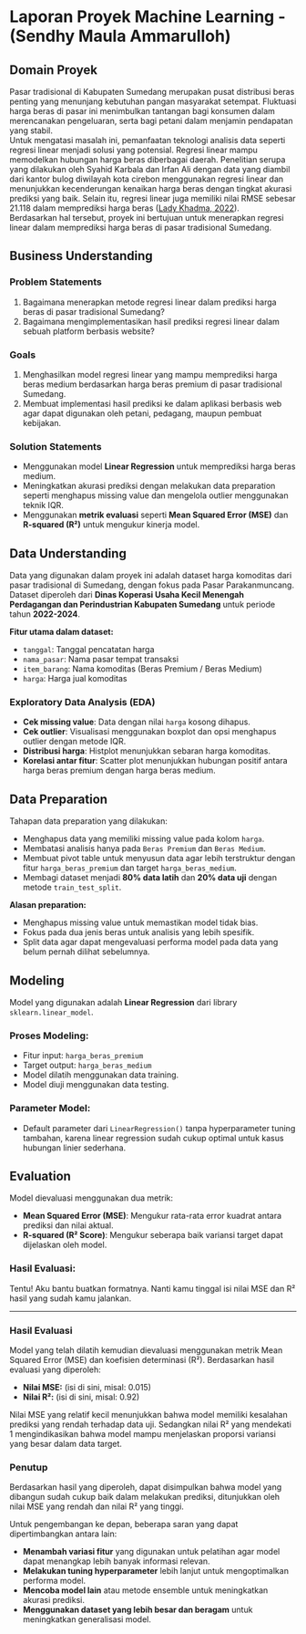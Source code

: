 # Laporan Proyek Machine Learning - (Sendhy Maula Ammarulloh)

## Domain Proyek

Pasar tradisional di Kabupaten Sumedang merupakan pusat distribusi beras penting yang menunjang kebutuhan pangan masyarakat setempat. Fluktuasi harga beras di pasar ini menimbulkan tantangan bagi konsumen dalam merencanakan pengeluaran, serta bagi petani dalam menjamin pendapatan yang stabil.  
Untuk mengatasi masalah ini, pemanfaatan teknologi analisis data seperti regresi linear menjadi solusi yang potensial. Regresi linear mampu memodelkan hubungan harga beras diberbagai daerah. Penelitian serupa yang dilakukan oleh Syahid Karbala dan Irfan Ali dengan data yang diambil dari kantor bulog diwilayah kota cirebon menggunakan regresi linear dan menunjukkan kecenderungan kenaikan harga beras dengan tingkat akurasi prediksi yang baik. Selain itu, regresi linear juga memiliki nilai RMSE sebesar 21.118 dalam memprediksi harga beras ([Lady Khadma, 2022](https://ejournal.itn.ac.id/index.php/jati/article/view/6901/4112)).  
Berdasarkan hal tersebut, proyek ini bertujuan untuk menerapkan regresi linear dalam memprediksi harga beras di pasar tradisional Sumedang.

## Business Understanding

### Problem Statements
1. Bagaimana menerapkan metode regresi linear dalam prediksi harga beras di pasar tradisional Sumedang?
2. Bagaimana mengimplementasikan hasil prediksi regresi linear dalam sebuah platform berbasis website?

### Goals
1. Menghasilkan model regresi linear yang mampu memprediksi harga beras medium berdasarkan harga beras premium di pasar tradisional Sumedang.
2. Membuat implementasi hasil prediksi ke dalam aplikasi berbasis web agar dapat digunakan oleh petani, pedagang, maupun pembuat kebijakan.

### Solution Statements
- Menggunakan model **Linear Regression** untuk memprediksi harga beras medium.
- Meningkatkan akurasi prediksi dengan melakukan data preparation seperti menghapus missing value dan mengelola outlier menggunakan teknik IQR.
- Menggunakan **metrik evaluasi** seperti **Mean Squared Error (MSE)** dan **R-squared (R²)** untuk mengukur kinerja model.

## Data Understanding

Data yang digunakan dalam proyek ini adalah dataset harga komoditas dari pasar tradisional di Sumedang, dengan fokus pada Pasar Parakanmuncang.  
Dataset diperoleh dari **Dinas Koperasi Usaha Kecil Menengah Perdagangan dan Perindustrian Kabupaten Sumedang** untuk periode tahun **2022-2024**.

**Fitur utama dalam dataset:**
- `tanggal`: Tanggal pencatatan harga
- `nama_pasar`: Nama pasar tempat transaksi
- `item_barang`: Nama komoditas (Beras Premium / Beras Medium)
- `harga`: Harga jual komoditas

### Exploratory Data Analysis (EDA)
- **Cek missing value**: Data dengan nilai `harga` kosong dihapus.
- **Cek outlier**: Visualisasi menggunakan boxplot dan opsi menghapus outlier dengan metode IQR.
- **Distribusi harga**: Histplot menunjukkan sebaran harga komoditas.
- **Korelasi antar fitur**: Scatter plot menunjukkan hubungan positif antara harga beras premium dengan harga beras medium.

## Data Preparation

Tahapan data preparation yang dilakukan:
- Menghapus data yang memiliki missing value pada kolom `harga`.
- Membatasi analisis hanya pada `Beras Premium` dan `Beras Medium`.
- Membuat pivot table untuk menyusun data agar lebih terstruktur dengan fitur `harga_beras_premium` dan target `harga_beras_medium`.
- Membagi dataset menjadi **80% data latih** dan **20% data uji** dengan metode `train_test_split`.

**Alasan preparation:**
- Menghapus missing value untuk memastikan model tidak bias.
- Fokus pada dua jenis beras untuk analisis yang lebih spesifik.
- Split data agar dapat mengevaluasi performa model pada data yang belum pernah dilihat sebelumnya.

## Modeling

Model yang digunakan adalah **Linear Regression** dari library `sklearn.linear_model`.

### Proses Modeling:
- Fitur input: `harga_beras_premium`
- Target output: `harga_beras_medium`
- Model dilatih menggunakan data training.
- Model diuji menggunakan data testing.

### Parameter Model:
- Default parameter dari `LinearRegression()` tanpa hyperparameter tuning tambahan, karena linear regression sudah cukup optimal untuk kasus hubungan linier sederhana.

## Evaluation

Model dievaluasi menggunakan dua metrik:
- **Mean Squared Error (MSE)**: Mengukur rata-rata error kuadrat antara prediksi dan nilai aktual.
- **R-squared (R² Score)**: Mengukur seberapa baik variansi target dapat dijelaskan oleh model.

### Hasil Evaluasi:
Tentu! Aku bantu buatkan formatnya. Nanti kamu tinggal isi nilai MSE dan R² hasil yang sudah kamu jalankan.

---

### Hasil Evaluasi

Model yang telah dilatih kemudian dievaluasi menggunakan metrik Mean Squared Error (MSE) dan koefisien determinasi (R²). Berdasarkan hasil evaluasi yang diperoleh:

- **Nilai MSE:** (isi di sini, misal: 0.015)
- **Nilai R²:** (isi di sini, misal: 0.92)

Nilai MSE yang relatif kecil menunjukkan bahwa model memiliki kesalahan prediksi yang rendah terhadap data uji. Sedangkan nilai R² yang mendekati 1 mengindikasikan bahwa model mampu menjelaskan proporsi variansi yang besar dalam data target.

### Penutup

Berdasarkan hasil yang diperoleh, dapat disimpulkan bahwa model yang dibangun sudah cukup baik dalam melakukan prediksi, ditunjukkan oleh nilai MSE yang rendah dan nilai R² yang tinggi. 

Untuk pengembangan ke depan, beberapa saran yang dapat dipertimbangkan antara lain:
- **Menambah variasi fitur** yang digunakan untuk pelatihan agar model dapat menangkap lebih banyak informasi relevan.
- **Melakukan tuning hyperparameter** lebih lanjut untuk mengoptimalkan performa model.
- **Mencoba model lain** atau metode ensemble untuk meningkatkan akurasi prediksi.
- **Menggunakan dataset yang lebih besar dan beragam** untuk meningkatkan generalisasi model.
